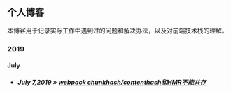 ## 个人博客

本博客用于记录实际工作中遇到过的问题和解决办法，以及对前端技术栈的理解。

### 2019

#### July

- ##### July 7,2019 **»**  [webpack chunkhash/contenthash和HMR不能共存](https://github.com/guojb824/blog/blob/master/webpack%20chunkhash%E6%88%96%E8%80%85contenthash%E5%92%8CHMR%E4%B8%8D%E8%83%BD%E5%85%B1%E5%AD%98.md)

  

